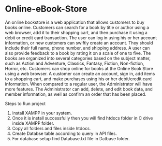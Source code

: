 # Online-eBook-Store

An online bookstore is a web application that allows customers to buy books 
online. Customers can search for a book by title or author using a web browser, 
add it to their shopping cart, and then purchase it using a debit or credit card 
transaction. The user can log in using his or her account information, or new 
customers can swiftly create an account. They should include their full name, 
phone number, and shipping address. A user can also provide feedback to a book 
by rating it on a scale of one to five. The books are organized into several 
categories based on the subject matter, such as Action and Adventure, Classics, 
Fantasy, Fiction, Non-fiction, Horror, etc.
Customers can shop online for books at the Online Book Store using a web 
browser. A customer can create an account, sign in, add items to a shopping cart, 
and make purchases using his or her debit/credit card information. When 
compared to a regular user, the Administrator will have more features. The 
Administrator can add, delete, and edit book data, and member information, as 
well as confirm an order that has been placed.


Steps to Run project 

1. Install XAMPP in your system.
2. Once it is install successfully then you will find htdocs folder in C drive inside XAMPP folder.
3. Copy all folders and files inside htdocs.
4. Create Databse table according to query in API files.
5. For database setup find Database.txt file in Datbase folder.
